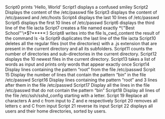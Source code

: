 Script0 prints 'Hello, World'
Script1 displays a confused smiley
Script2 Displays the content of the /etc/passwd file
Script3 displays the content of /etc/passwd and /etc/hosts
Script4 displays the last 10 lines of /etc/passwd
Script5 displays the first 10 lines of /etc/passwd
Script6 displays the third line of the file iacta
Script7 creates a file named exactly \*\\'"Best School"\'\\*$\?\*\*\*\*\*:)
Script8 writes into the file ls_cwd_content the result of the command ls -la
Script9 duplicates the last line of the file iacta
Script10 deletes all the regular files (not the directories) with a .js extension that are present in the current directory and all its subfolders.
Script11 counts the number of directories and sub-directories in the current directory.
Script12 displays the 10 newest files in the current directory.
Script13 takes a list of words as input and prints only words that appear exactly once
Script14 Display lines containing the pattern “root” from the file /etc/passwd
Scrpit 15 Display the number of lines that contain the pattern “bin” in the file /etc/passwd
Script16 Display lines containing the pattern “root” and 3 lines after them in the file /etc/passwd
Script17 Display all the lines in the file /etc/passwd that do not contain the pattern “bin”
Script18 Display all lines of the file /etc/ssh/sshd_config starting with a letter.
Script 19 Replace all characters A and c from input to Z and e respectively
Script 20 removes all letters c and C from input
Script 21 reverse its input
Script 22 displays all users and their home directories, sorted by users.










